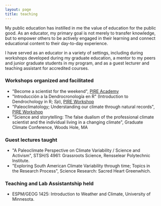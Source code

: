 ```yaml
---
layout: page
title: teaching
---
```


My public education has instilled in me the value of education for the public good. As an educator, my primary goal is not merely to transfer knowledge, but to empower others to be actively engaged in their learning and connect educational content to their day-to-day experience.

I have served as an educator in a variety of settings, including during workshops developed during my graduate education, a mentor to my peers and junior graduate students in my program, and as a guest lecturer and teaching assistant for accredited courses.

### Workshops organized and facilitated 
- "Become a scientist for the weekend", [PIRE Academy](https://www.pirecreate.com/pire-academy)
- "Introducci&oacute;n a la Dendrocronolog&iacute;a en R" (Introduction to Dendrochology in R; *Sp*), [PIRE Workshop](https://www.pirecreate.com/elearning)
- "Paleoclimatology; Understanding our climate through natural records", [PIRE Workshop](https://www.pirecreate.com/elearning)
- "Science and storytelling: The false dualism of the professional climate scientist and the individual living in a changing climate", Graduate Climate Conference, Woods Hole, MA
 
### Guest lectures taught
- "A Paleoclimate Perspective on Climate Variability / Science and Activism", STSH/S 4961: Grassroots Science, Rensselear Polytechnic Institute.
- "Exploring South American Climate Variability through time; Topics in the Research Process", Science Research: Sacred Heart Greenwhich.
  
### Teaching and Lab Assistantship held
- ESPM/GEOG 1425: Introduction to Weather and Climate, University of Minnesota.
